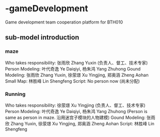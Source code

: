 # -gameDevelopment
Game development team cooperation platform for BTH010

## sub-model introduction
### maze
Who takes responsibility: 张雨欣 Zhang Yuxin (负责人、督工、技术专家)
Person Modeling: 叶代奇逸 Ye Daiqiyi, 杨朱鸿 Yang Zhuhong
Gound Modeling: 张雨欣 Zhang Yuxin, 徐荥璟 Xu Yingjing, 郑奥涵 Zheng Aohan
Small Map: 林胜峰 Lin Shengfeng
Script: No person now (尚未分配)
### Running
Who takes responsibility: 徐荥璟 Xu Yingjing (负责人、督工、技术专家)
Person Modeling: 叶代奇逸 Ye Daiqiyi, 杨朱鸿 Yang Zhuhong (Person is same as person in maze. 沿用迷宫子模块的人物建模)
Gound Modeling: 张雨欣 Zhang Yuxin, 徐荥璟 Xu Yingjing, 郑奥涵 Zheng Aohan
Script: 林胜峰 Lin Shengfeng
